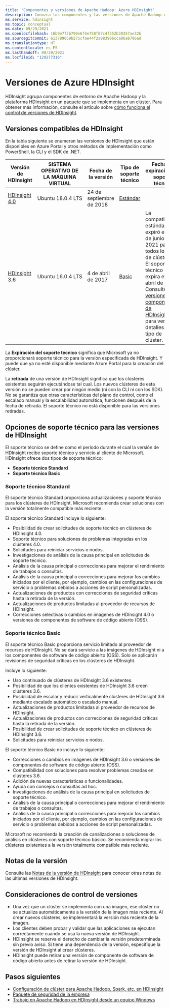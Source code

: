 ```yaml
---
title: 'Componentes y versiones de Apache Hadoop: Azure HDInsight'
description: Conozca los componentes y las versiones de Apache Hadoop disponibles en Azure HDInsight.
ms.service: hdinsight
ms.topic: conceptual
ms.date: 09/29/2021
ms.openlocfilehash: 16b9e7f2b790e6f4e758f07c4f352b30357ae32b
ms.sourcegitcommit: 613789059b275cfae44f2a983906cca06a8706ad
ms.translationtype: HT
ms.contentlocale: es-ES
ms.lasthandoff: 09/29/2021
ms.locfileid: "129277316"
---
```

# <a name="azure-hdinsight-versions"></a>Versiones de Azure HDInsight

HDInsight agrupa componentes de entorno de Apache Hadoop y la plataforma HDInsight en un paquete que se implementa en un clúster. Para obtener más información, consulte el artículo sobre [cómo funciona el control de versiones de HDInsight](hdinsight-overview-versioning.md).

## <a name="supported-hdinsight-versions"></a>Versiones compatibles de HDInsight

En la tabla siguiente se enumeran las versiones de HDInsight que están disponibles en Azure Portal y otros métodos de implementación como PowerShell, la CLI y el SDK de .NET.

| Versión de HDInsight | SISTEMA OPERATIVO DE LA MÁQUINA VIRTUAL | Fecha de la versión| Tipo de soporte técnico | Fecha de expiración del soporte técnico | Fecha de retirada | Alta disponibilidad |
| --- | --- | --- | --- | --- | --- | ---|
| [HDInsight 4.0](hdinsight-40-component-versioning.md) |Ubuntu 18.0.4 LTS |24 de septiembre de 2018 | [Estándar](hdinsight-component-versioning.md#support-options-for-hdinsight-versions) | | |Sí |
| [HDInsight 3.6](hdinsight-36-component-versioning.md) |Ubuntu 16.0.4 LTS |4 de abril de 2017      | [Basic](hdinsight-component-versioning.md#support-options-for-hdinsight-versions) | La compatibilidad estándar expiró el 30 de junio de 2021 para todos los tipos de clúster.<br> El soporte técnico Basic expira el 3 de abril de 2022. Consulte las [versiones de componentes de HDInsight 3.6](hdinsight-36-component-versioning.md) para ver los detalles del tipo de clúster. |4 de abril de 2022 |Sí |

La **Expiración del soporte técnico** significa que Microsoft ya no proporcionará soporte técnico para la versión especificada de HDInsight. Y puede que ya no esté disponible mediante Azure Portal para la creación del clúster.

La **retirada** de una versión de HDInsight significa que los clústeres existentes seguirán ejecutándose tal cual. Los nuevos clústeres de esta versión no se pueden crear por ningún medio (ni con la CLI ni con los SDK). No se garantiza que otras características del plano de control, como el escalado manual y la escalabilidad automática, funcionen después de la fecha de retirada. El soporte técnico no está disponible para las versiones retiradas.

## <a name="support-options-for-hdinsight-versions"></a>Opciones de soporte técnico para las versiones de HDInsight

El soporte técnico se define como el período durante el cual la versión de HDInsight recibe soporte técnico y servicio al cliente de Microsoft. HDInsight ofrece dos tipos de soporte técnico: 
- **Soporte técnico Standard**
- **Soporte técnico Basic**

### <a name="standard-support"></a>Soporte técnico Standard

El soporte técnico Standard proporciona actualizaciones y soporte técnico para los clústeres de HDInsight. Microsoft recomienda crear soluciones con la versión totalmente compatible más reciente. 

El soporte técnico Standard incluye lo siguiente:
- Posibilidad de crear solicitudes de soporte técnico en clústeres de HDInsight 4.0.
- Soporte técnico para soluciones de problemas integradas en los clústeres 4.0. 
- Solicitudes para reiniciar servicios o nodos.
- Investigaciones de análisis de la causa principal en solicitudes de soporte técnico.
- Análisis de la causa principal o correcciones para mejorar el rendimiento de trabajos o consultas.
- Análisis de la causa principal o correcciones para mejorar los cambios iniciados por el cliente, por ejemplo, cambios en las configuraciones de servicio o problemas debidos a acciones de script personalizadas.
- Actualizaciones de productos con correcciones de seguridad críticas hasta la retirada de la versión.
- Actualizaciones de productos limitadas al proveedor de recursos de HDInsight.
- Correcciones selectivas o cambios en imágenes de HDInsight 4.0 o versiones de componentes de software de código abierto (OSS).

### <a name="basic-support"></a>Soporte técnico Basic

El soporte técnico Basic proporciona servicio limitado al proveedor de recursos de HDInsight. No se dará servicio a las imágenes de HDInsight ni a los componentes de software de código abierto (OSS). Solo se aplicarán revisiones de seguridad críticas en los clústeres de HDInsight. 

Incluye lo siguiente:
- Uso continuado de clústeres de HDInsight 3.6 existentes.
- Posibilidad de que los clientes existentes de HDInsight 3.6 creen clústeres 3.6.
- Posibilidad de escalar y reducir verticalmente clústeres de HDInsight 3.6 mediante escalado automático o escalado manual.
- Actualizaciones de productos limitadas al proveedor de recursos de HDInsight.
- Actualizaciones de productos con correcciones de seguridad críticas hasta la retirada de la versión.
- Posibilidad de crear solicitudes de soporte técnico en clústeres de HDInsight 3.6.
- Solicitudes para reiniciar servicios o nodos.

El soporte técnico Basic no incluye lo siguiente:
- Correcciones o cambios en imágenes de HDInsight 3.6 o versiones de componentes de software de código abierto (OSS).
- Compatibilidad con soluciones para resolver problemas creadas en clústeres 3.6. 
- Adición de nuevas características o funcionalidades.
- Ayuda con consejos o consultas ad hoc.
- Investigaciones de análisis de la causa principal en solicitudes de soporte técnico.
- Análisis de la causa principal o correcciones para mejorar el rendimiento de trabajos o consultas.
- Análisis de la causa principal o correcciones para mejorar los cambios iniciados por el cliente, por ejemplo, cambios en las configuraciones de servicio o problemas debidos a acciones de script personalizadas.

Microsoft no recomienda la creación de canalizaciones o soluciones de análisis en clústeres con soporte técnico básico. Se recomienda migrar los clústeres existentes a la versión totalmente compatible más reciente. 

## <a name="release-notes"></a>Notas de la versión

Consulte las [Notas de la versión de HDInsight](hdinsight-release-notes.md) para conocer otras notas de las últimas versiones de HDInsight.

## <a name="versioning-considerations"></a>Consideraciones de control de versiones
- Una vez que un clúster se implementa con una imagen, ese clúster no se actualiza automáticamente a la versión de la imagen más reciente. Al crear nuevos clústeres, se implementará la versión más reciente de la imagen.
- Los clientes deben probar y validar que las aplicaciones se ejecutan correctamente cuando se usa la nueva versión de HDInsight.
- HDInsight se reserva el derecho de cambiar la versión predeterminada sin previo aviso. Si tiene una dependencia de la versión, especifique la versión de HDInsight al crear clústeres.
- HDInsight puede retirar una versión de componente de software de código abierto antes de retirar la versión de HDInsight.

## <a name="next-steps"></a>Pasos siguientes

- [Configuración de clúster para Apache Hadoop, Spark, etc. en HDInsight](hdinsight-hadoop-provision-linux-clusters.md)
- [Paquete de seguridad de la empresa](./enterprise-security-package.md)
- [Trabajo en Apache Hadoop en HDInsight desde un equipo Windows](hdinsight-hadoop-windows-tools.md)
